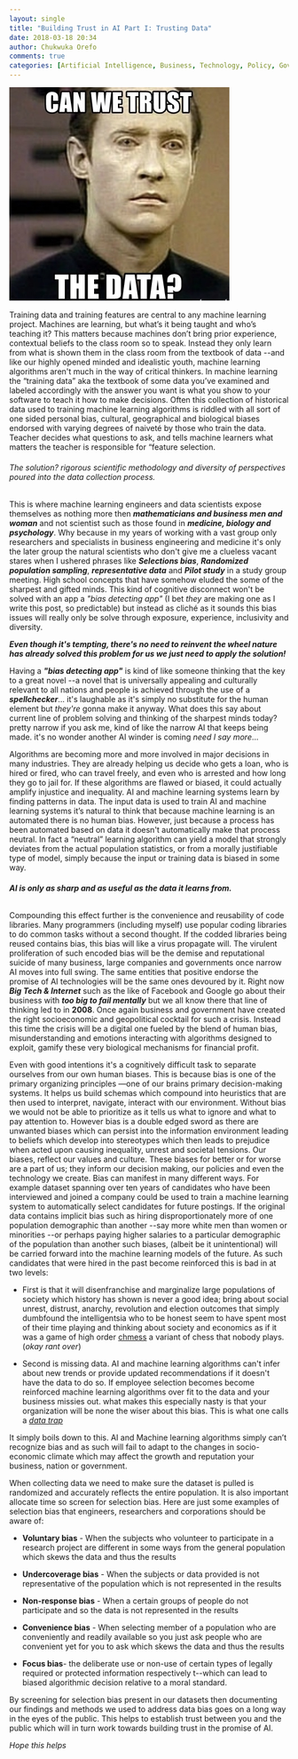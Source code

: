 ```yaml
---
layout: single
title: "Building Trust in AI Part I: Trusting Data"
date: 2018-03-18 20:34
author: Chukwuka Orefo
comments: true
categories: [Artificial Intelligence, Business, Technology, Policy, Governance]
---
```

![](/images/can-we-trust-the-data.jpg)

Training data and training features are central to any machine learning project. Machines are learning, but what’s it being taught and who’s teaching it? This matters because machines don’t bring prior experience, contextual beliefs to the class room so to speak. Instead they only learn from what is shown them in the class room from the textbook of data --and like our highly opened minded and idealistic youth, machine learning algorithms aren't much in the way of critical thinkers. In machine learning the “training data” aka the textbook of some data you’ve examined and labeled accordingly with the answer you want is what you show to your software to teach it how to make decisions. Often this collection of historical data used to training machine learning algorithms is riddled with all sort of one sided personal bias, cultural, geographical and biological biases endorsed with varying degrees of naiveté by those who train the data. Teacher decides what questions to ask, and tells machine learners what matters the teacher is responsible for “feature selection.

######  _The solution? rigorous scientific methodology and diversity of perspectives poured into the data collection process._

This is where machine learning engineers and data scientists expose themselves as nothing more then ***mathematicians and business men and woman*** and not scientist such as those found in ***medicine, biology and psychology***. Why because in my years of working with a vast group only researchers and specialists in business engineering and medicine it's only the later group the natural scientists who don't give me a clueless vacant stares when I ushered phrases like ***Selections bias***, ***Randomized population sampling***, ***representative data*** and ***Pilot study*** in a study group meeting. High school concepts that have somehow eluded the some of the sharpest and gifted minds. This kind of cognitive disconnect won't be solved with an app a *"bias detecting app"* (I bet *they* are making one as I write this post, so predictable) but instead as cliché as it sounds this bias issues will really only be solve through exposure, experience, inclusivity and diversity.

***Even though it's tempting, there's no need to reinvent the wheel nature has already solved this problem for us we just need to apply the solution!***   

Having a ***"bias detecting app"*** is kind of like someone thinking that the key to a great novel --a novel that is universally appealing and culturally relevant to all nations and people is achieved through the use of a  ***spellchecker***... it's laughable  as it's simply no substitute for the human element but *they're* gonna make it anyway. What does this say about current line of problem solving and thinking of the sharpest minds today? pretty narrow if you ask me, kind of like the narrow AI that keeps being made. it's no wonder another AI winder is coming *need I say more*...      

Algorithms are becoming more and more involved in major decisions in many industries. They are already helping us decide who gets a loan, who is hired or fired, who can travel freely, and even who is arrested and how long they go to jail for. If these algorithms are flawed or biased, it could actually amplify injustice and inequality.  AI and machine learning systems learn by finding patterns in data. The input data is used to train AI and machine learning systems it’s natural to think that because machine learning is an automated there is no human bias. However, just because a process has been automated based on data it doesn't automatically make that process neutral. In fact a “neutral” learning algorithm can yield a model that strongly deviates from the actual population statistics, or from a morally justifiable type of model, simply because the input or training data is biased in some way.

###### ***AI is only as sharp and as useful as the data it learns from.***

Compounding this effect further is the convenience and reusability of code libraries. Many programmers (including myself) use popular coding libraries to do common tasks without a second thought. If the codded libraries being reused contains bias, this bias will like a virus propagate will. The virulent proliferation of such encoded bias will be the demise and reputational suicide of many business, large companies and governments once narrow AI moves into full swing. The same entities that positive endorse the promise of AI technologies will be the same ones devoured by it. Right now ***Big Tech & Internet*** such as the like of Facebook and Google go about their business with ***too big to fail mentally*** but we all know there that line of thinking led to in **2008**. Once again business and government have created the right socioeconomic and geopolitical cocktail for such a crisis. Instead this time the crisis will be a digital one fueled by the blend of human bias, misunderstanding and emotions interacting with algorithms designed to exploit, gamify these very biological mechanisms for financial profit.     

Even with good intentions it's a cognitively difficult task to separate ourselves from our own human biases. This is because bias is one of the primary organizing principles —one of our brains primary decision-making systems. It helps us build schemas which compound into heuristics that are then used to interpret, navigate, interact with our environment. Without bias we would not be able to prioritize as it tells us what to ignore and what to pay attention to. However bias is a double edged sword as there are unwanted biases which can persist into the information environment leading to beliefs which develop into stereotypes which then leads to prejudice when acted upon causing inequality, unrest and societal tensions. Our biases, reflect our values and culture. These biases for better or for worse are a part of us; they inform our decision making, our policies and even the technology we create. Bias can manifest in many different ways. For example dataset spanning over ten years of candidates who have been interviewed and joined a company could be used to train a machine learning system to automatically select candidates for future postings. If the original data contains implicit bias such as hiring disproportionately more of one population demographic than another --say more white men than women or minorities --or perhaps paying higher salaries to a particular demographic of the population than another such biases, (albeit be it unintentional) will be carried forward into the machine learning models of the future. As such candidates that were hired in the past become reinforced this is bad in at two levels:

+ First is that it will disenfranchise and marginalize large populations of society which history has shown is never a good idea; bring about social unrest, distrust, anarchy, revolution and election outcomes that simply dumbfound the intelligentsia who to be honest seem to have spent most of their time playing and thinking about society and economics as if it was a game of high order [chmess](https://ase.tufts.edu/cogstud/dennett/papers/chmess.pdf) a variant of chess that nobody plays. (*okay rant over*)    

+ Second is missing data. AI and machine learning algorithms can't infer about new trends or provide updated recommendations if it doesn't have the data to do so. If employee selection becomes  become reinforced machine learning algorithms over fit to the data and your business missies out. what makes this especially nasty is that your organization will be none the wiser about this bias. This is what one calls a [*data trap*](https://medium.com/@chukwuka.orefo.x45/machine-learning-big-data-dont-fall-for-this-data-trap-21ebd14afc80)  

It simply boils down to this. AI and Machine learning algorithms simply can’t recognize bias and as such will fail to adapt to the changes in socio-economic climate which may affect the growth and reputation your business, nation or government.

When collecting data we need to make sure the dataset is pulled is randomized and accurately reflects the entire population. It is also important allocate time so screen for selection bias. Here are just some examples of selection bias that engineers, researchers and corporations should be aware of:

* __Voluntary bias__ - When the subjects who volunteer to participate in a research project are different in some ways from the general population which skews the data and thus the results

* __Undercoverage bias__ - When the subjects or data provided is not representative of the population which is not represented in the results

* __Non-response bias__ - When a certain groups of people do not participate and so the data is not represented in the results

* __Convenience bias__ - When selecting member of a population who are conveniently and readily available  so you just ask people who are convenient yet for you to ask which skews the data and thus the results

* __Focus bias__- the deliberate use or non-use of certain types of legally required or protected information respectively t--which can lead to biased algorithmic decision relative to a moral standard.

By screening for selection bias present in our datasets then documenting our findings and methods we used to address data bias goes on a long way in the eyes of the public. This helps to establish trust between you and the public which will in turn work towards building trust in the promise of AI.

*Hope this helps*
